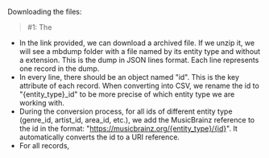Downloading the files:
> #1: The 
-   In the link provided, we can download a archived file. If we unzip it, we will see a mbdump folder with a file named by its entity type and without a extension. This is the dump in JSON lines format. Each line represents one record in the dump. 
-   In every line, there should be an object named "id". This is the key attribute of each record. When converting into CSV, we rename the id to "{entity_type}_id" to be more precise of which entity type we are working with.
-   During the conversion process, for all ids of different entity type (genre_id, artist_id, area_id, etc.), we add the MusicBrainz reference to the id in the format: "https://musicbrainz.org/{entity_type}/{id}". It automatically converts the id to a URI reference.
-   For all records, 